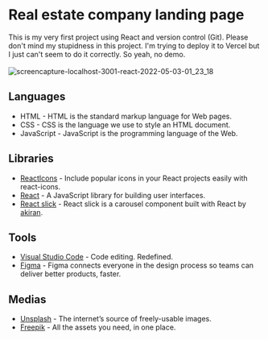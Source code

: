 # Real estate company landing page
This is my very first project using React and version control (Git). Please don't mind my stupidness in this project. I'm trying to deploy it to Vercel but I just can't seem to do it correctly. So yeah, no demo.
<br>
<br>
![screencapture-localhost-3001-react-2022-05-03-01_23_18](https://user-images.githubusercontent.com/40969170/166303981-f44ccc35-90b1-4c52-b6a1-e8b589e56e29.png)

## Languages
<ul>
  <li>HTML - HTML is the standard markup language for Web pages.</li>
  <li>CSS - CSS is the language we use to style an HTML document.</li>
  <li>JavaScript - JavaScript is the programming language of the Web.</li>
 </ul>
 
 ## Libraries
<ul>
  <li><a href="https://react-icons.github.io/react-icons/">ReactIcons</a> - Include popular icons in your React projects easily with react-icons.</li>
  <li><a href="https://reactjs.org/">React</a> - A JavaScript library for building user interfaces.</li>
  <li><a href="https://github.com/akiran/react-slick">React slick</a> - React slick is a carousel component built with React by <a href="https://github.com/akiran">akiran</a>.</li>
 </ul>

## Tools
<ul>
  <li><a href="https://code.visualstudio.com/">Visual Studio Code</a> - Code editing. Redefined.</li>
  <li><a href="https://www.figma.com/">Figma</a> - Figma connects everyone in the design process so teams can deliver better products, faster.</li>
 </ul>
 
 ## Medias
<ul>
  <li><a href="https://www.unsplash.com/">Unsplash</a> - The internet’s source of freely-usable images.</li>
  <li><a href="https://www.freepik.com/">Freepik</a> - All the assets you need, in one place.</li>
 </ul>
